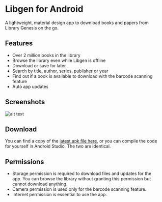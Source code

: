 # Libgen for Android
A lightweight, material design app to download books and papers from Library Genesis on the go.

## Features
* Over 2 million books in the library
* Browse the library even while Libgen is offline
* Download or save for later
* Search by title, author, series, publisher or year
* Find out if a book is available to download with the barcode scanning feature
* Auto app updates 


## Screenshots
![alt text](https://raw.githubusercontent.com/la55u/Libgen/master/screenshots/1.jpg)

## Download
You can find a copy of the [latest apk file here](https://scenehub.tk/libgen/app-debug.apk), or you can compile the code for yourself in Android Studio. The two are identical.

## Permissions
* Storage permission is required to download files and updates for the app. You can browse the library without granting this permission but cannot download anything.
* Camera permission is used only for the barcode scanning feature. 
* Internet permission is essential to use the app.
